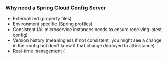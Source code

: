 ### Why need a Spring Cloud Config Server
- Externalized (property files)
- Environment specific (Spring profiles)
- Consistent (All microservice instances needs to ensure receiving latest config)
- Version history (meaningless if not consistent, you might see a change in the config but don't know if that change deployed to all instance)
- Real-time management (
<!--stackedit_data:
eyJoaXN0b3J5IjpbLTE0NDE5Mjg5Ml19
-->